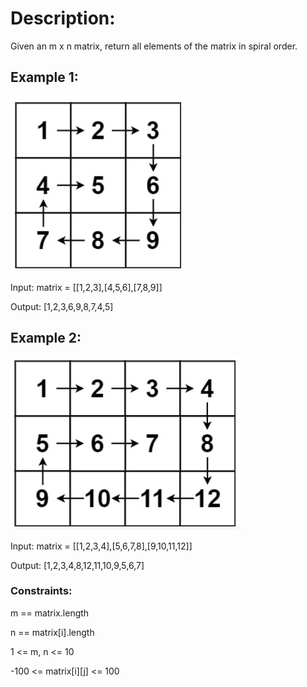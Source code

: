 # Description:

Given an m x n matrix, return all elements of the matrix in spiral order.

## Example 1:

![ex1](./ex1.png)

Input: matrix = [[1,2,3],[4,5,6],[7,8,9]]

Output: [1,2,3,6,9,8,7,4,5]

## Example 2:

![ex2](./ex2.png)

Input: matrix = [[1,2,3,4],[5,6,7,8],[9,10,11,12]]

Output: [1,2,3,4,8,12,11,10,9,5,6,7]

### Constraints:

m == matrix.length

n == matrix[i].length

1 <= m, n <= 10

-100 <= matrix[i][j] <= 100
